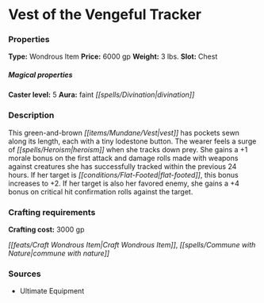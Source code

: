 ﻿---
Title: "Vest of the Vengeful Tracker"
Type: "Wondrous Item"
Price: "6000 gp"
Weight: "3 lbs."
Slot: "Chest"
Caster level: "5"
Aura: "faint divination"
Description: |
  "This green-and-brown vest has pockets sewn along its length, each with a tiny lodestone button. The wearer feels a surge of heroism when she tracks down prey. She gains a +1 morale bonus on the first attack and damage rolls made with weapons against creatures she has successfully tracked within the previous 24 hours. If her target is flat-footed, this bonus increases to +2. If her target is also her favored enemy, she gains a +4 bonus on critical hit confirmation rolls against the target."
Crafting cost: "3000 gp"
Sources: "['Ultimate Equipment']"
---

# Vest of the Vengeful Tracker

### Properties

**Type:** Wondrous Item **Price:** 6000 gp **Weight:** 3 lbs. **Slot:** Chest

##### Magical properties

**Caster level:** 5 **Aura:** faint _[[spells/Divination|divination]]_

### Description

This green-and-brown _[[items/Mundane/Vest|vest]]_ has pockets sewn along its length, each with a tiny lodestone button. The wearer feels a surge of _[[spells/Heroism|heroism]]_ when she tracks down prey. She gains a +1 morale bonus on the first attack and damage rolls made with weapons against creatures she has successfully tracked within the previous 24 hours. If her target is _[[conditions/Flat-Footed|flat-footed]]_, this bonus increases to +2. If her target is also her favored enemy, she gains a +4 bonus on critical hit confirmation rolls against the target.

### Crafting requirements

**Crafting cost:** 3000 gp

_[[feats/Craft Wondrous Item|Craft Wondrous Item]]_, _[[spells/Commune with Nature|commune with nature]]_

### Sources

* Ultimate Equipment